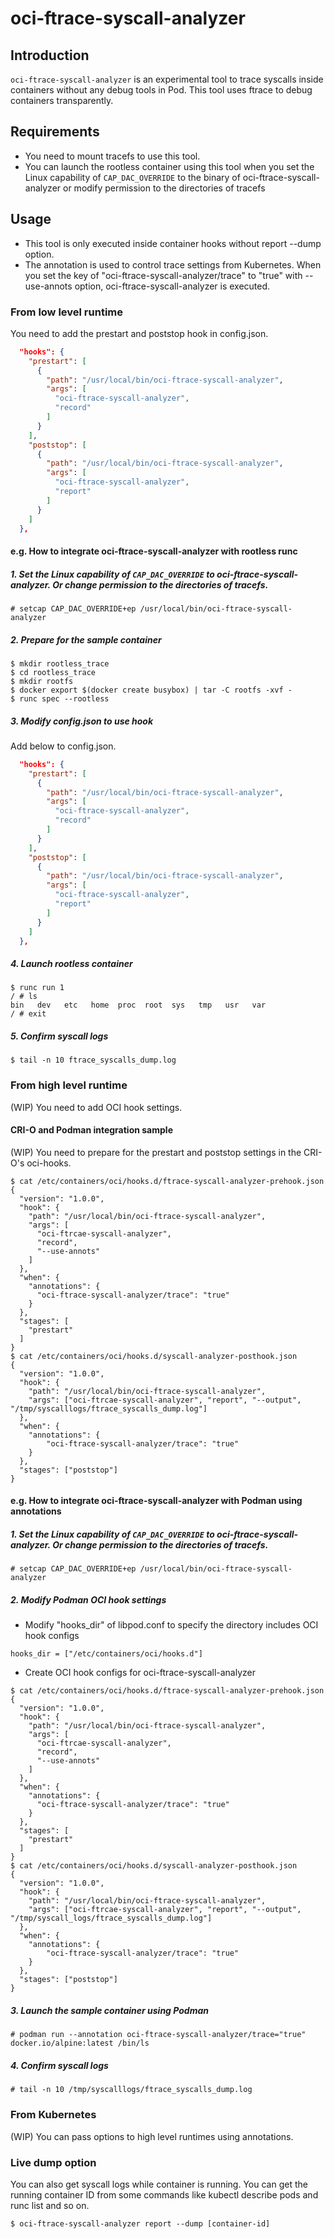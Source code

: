 # oci-ftrace-syscall-analyzer

## Introduction

`oci-ftrace-syscall-analyzer` is an experimental tool to trace syscalls inside containers without any debug tools in Pod. This tool uses ftrace to debug containers transparently.

## Requirements

- You need to mount tracefs to use this tool.
- You can launch the rootless container using this tool when you set the Linux capability of `CAP_DAC_OVERRIDE` to the binary of oci-ftrace-syscall-analyzer or modify permission to the directories of tracefs

## Usage

- This tool is only executed inside container hooks without report --dump option.
- The annotation is used to control trace settings from Kubernetes. When you set the key of "oci-ftrace-syscall-analyzer/trace" to "true" with --use-annots option, oci-ftrace-syscall-analyzer is executed.

### From low level runtime

You need to add the prestart and poststop hook in config.json.
```json
  "hooks": {
    "prestart": [
      {
        "path": "/usr/local/bin/oci-ftrace-syscall-analyzer",
        "args": [
          "oci-ftrace-syscall-analyzer",
          "record"
        ]
      }
    ],
    "poststop": [
      {
        "path": "/usr/local/bin/oci-ftrace-syscall-analyzer",
        "args": [
          "oci-ftrace-syscall-analyzer",
          "report"
        ]
      }
    ]
  },
```

#### e.g. How to integrate oci-ftrace-syscall-analyzer with rootless runc

##### 1. Set the Linux capability of `CAP_DAC_OVERRIDE` to oci-ftrace-syscall-analyzer. Or change permission to the directories of tracefs.

```
# setcap CAP_DAC_OVERRIDE+ep /usr/local/bin/oci-ftrace-syscall-analyzer
```

##### 2. Prepare for the sample container

```
$ mkdir rootless_trace
$ cd rootless_trace
$ mkdir rootfs
$ docker export $(docker create busybox) | tar -C rootfs -xvf -
$ runc spec --rootless
```

##### 3. Modify config.json to use hook

Add below to config.json.

```json
  "hooks": {
    "prestart": [
      {
        "path": "/usr/local/bin/oci-ftrace-syscall-analyzer",
        "args": [
          "oci-ftrace-syscall-analyzer",
          "record"
        ]
      }
    ],
    "poststop": [
      {
        "path": "/usr/local/bin/oci-ftrace-syscall-analyzer",
        "args": [
          "oci-ftrace-syscall-analyzer",
          "report"
        ]
      }
    ]
  },
```

##### 4. Launch rootless container

```
$ runc run 1
/ # ls
bin   dev   etc   home  proc  root  sys   tmp   usr   var
/ # exit
```

##### 5. Confirm syscall logs

```
$ tail -n 10 ftrace_syscalls_dump.log
```

### From high level runtime

(WIP) You need to add OCI hook settings.

#### CRI-O and Podman integration sample

(WIP) You need to prepare for the prestart and poststop settings in the CRI-O's oci-hooks.
```
$ cat /etc/containers/oci/hooks.d/ftrace-syscall-analyzer-prehook.json
{
  "version": "1.0.0",
  "hook": {
    "path": "/usr/local/bin/oci-ftrace-syscall-analyzer",
    "args": [
      "oci-ftrcae-syscall-analyzer",
      "record",
      "--use-annots"
    ]
  },
  "when": {
    "annotations": {
      "oci-ftrace-syscall-analyzer/trace": "true"
    }
  },
  "stages": [
    "prestart"
  ]
}
$ cat /etc/containers/oci/hooks.d/syscall-analyzer-posthook.json
{
  "version": "1.0.0",
  "hook": {
    "path": "/usr/local/bin/oci-ftrace-syscall-analyzer",
    "args": ["oci-ftrcae-syscall-analyzer", "report", "--output", "/tmp/syscalllogs/ftrace_syscalls_dump.log"]
  },
  "when": {
    "annotations": {
        "oci-ftrace-syscall-analyzer/trace": "true"
    }
  },
  "stages": ["poststop"]
}
```

#### e.g. How to integrate oci-ftrace-syscall-analyzer with Podman using annotations

##### 1. Set the Linux capability of `CAP_DAC_OVERRIDE` to oci-ftrace-syscall-analyzer. Or change permission to the directories of tracefs.

```
# setcap CAP_DAC_OVERRIDE+ep /usr/local/bin/oci-ftrace-syscall-analyzer
```

##### 2. Modify Podman OCI hook settings

- Modify "hooks_dir" of libpod.conf to specify the directory includes OCI hook configs
```
hooks_dir = ["/etc/containers/oci/hooks.d"]
```
- Create OCI hook configs for oci-ftrace-syscall-analyzer
```
$ cat /etc/containers/oci/hooks.d/ftrace-syscall-analyzer-prehook.json
{
  "version": "1.0.0",
  "hook": {
    "path": "/usr/local/bin/oci-ftrace-syscall-analyzer",
    "args": [
      "oci-ftrcae-syscall-analyzer",
      "record",
      "--use-annots"
    ]
  },
  "when": {
    "annotations": {
      "oci-ftrace-syscall-analyzer/trace": "true"
    }
  },
  "stages": [
    "prestart"
  ]
}
$ cat /etc/containers/oci/hooks.d/syscall-analyzer-posthook.json
{
  "version": "1.0.0",
  "hook": {
    "path": "/usr/local/bin/oci-ftrace-syscall-analyzer",
    "args": ["oci-ftrcae-syscall-analyzer", "report", "--output", "/tmp/syscall_logs/ftrace_syscalls_dump.log"]
  },
  "when": {
    "annotations": {
        "oci-ftrace-syscall-analyzer/trace": "true"
    }
  },
  "stages": ["poststop"]
}
```

##### 3. Launch the sample container using Podman

```
# podman run --annotation oci-ftrace-syscall-analyzer/trace="true" docker.io/alpine:latest /bin/ls
```

##### 4. Confirm syscall logs

```
# tail -n 10 /tmp/syscalllogs/ftrace_syscalls_dump.log
```

### From Kubernetes

(WIP) You can pass options to high level runtimes using annotations.

### Live dump option

You can also get syscall logs while container is running. You can get the running container ID from some commands like kubectl describe pods and runc list and so on.
```
$ oci-ftrace-syscall-analyzer report --dump [container-id]
```
